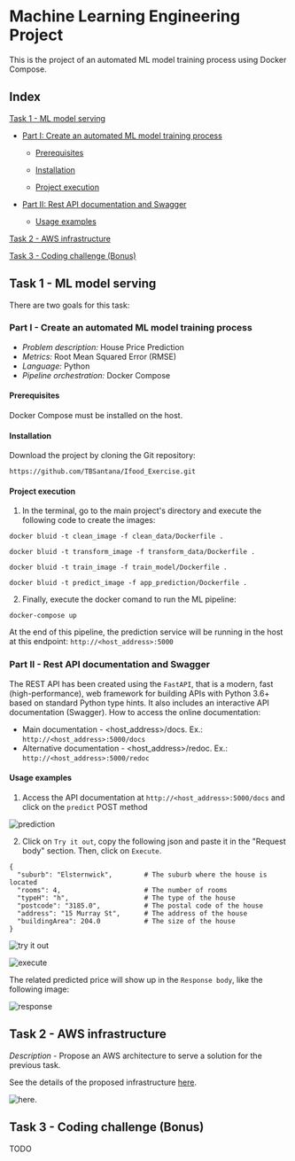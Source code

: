 # Machine Learning Engineering Project

This is the project of an automated ML model training process using Docker Compose.

## Index

 [Task 1 - ML model serving](#task-1---ml-model-serving) 

  * [Part I: Create an automated ML model training process](#part-i---create-an-automated-ml-model-training-process)

    * [Prerequisites](#prerequisites)

    * [Installation](#installation)

    * [Project execution](#project-execution)

  * [Part II: Rest API documentation and Swagger](#part-ii---rest-api-documentation-and-swagger)

    * [Usage examples](#usage-examples)

[Task 2 - AWS infrastructure](#task-2---aws-infrastructure)

[Task 3 - Coding challenge (Bonus)](#task-3---coding-challenge-bonus)



## Task 1 - ML model serving
There are two goals for this task:

### Part I - Create an automated ML model training process
+ *Problem description:* House Price Prediction
+ *Metrics:* Root Mean Squared Error (RMSE)
+ *Language:* Python
+ *Pipeline orchestration:* Docker Compose

#### Prerequisites
Docker Compose must be installed on the host.

#### Installation
Download the project by cloning the Git repository: 

```https://github.com/TBSantana/Ifood_Exercise.git```

#### Project execution
1. In the terminal, go to the main project's directory and execute the following code to create the images:

```docker bluid -t clean_image -f clean_data/Dockerfile .```

```docker bluid -t transform_image -f transform_data/Dockerfile .```

```docker bluid -t train_image -f train_model/Dockerfile .```

```docker bluid -t predict_image -f app_prediction/Dockerfile .```

2. Finally, execute the docker comand to run the ML pipeline:

```docker-compose up```

At the end of this pipeline, the prediction service will be running in the host at this endpoint: ```http://<host_address>:5000```


### Part II - Rest API documentation and Swagger
The REST API has been created using the ```FastAPI```, that is a modern, fast (high-performance), web framework for building APIs with Python 3.6+ based on standard Python type hints. 
It also includes an interactive API documentation (Swagger). 
How to access the online documentation:
+ Main documentation - <host_address>/docs. Ex.: ```http://<host_address>:5000/docs```
+ Alternative documentation - <host_address>/redoc. Ex.: ```http://<host_address>:5000/redoc```

#### Usage examples
1. Access the API documentation at ```http://<host_address>:5000/docs``` and click on the ```predict``` POST method

![prediction](/images/usage_examples1.png)

2.  Click on ```Try it out```, copy the following json and paste it in the "Request body" section. Then, click on ```Execute```.

```
{
  "suburb": "Elsternwick",        # The suburb where the house is located
  "rooms": 4,                     # The number of rooms
  "typeH": "h",                   # The type of the house
  "postcode": "3185.0",           # The postal code of the house
  "address": "15 Murray St",      # The address of the house
  "buildingArea": 204.0           # The size of the house
}
```

![try it out](/images/usage_examples2.png)

![execute](/images/usage_examples4.png)

The related predicted price will show up in the ```Response body```, like the following image:

![response](/images/usage_examples3.png)

## Task 2 - AWS infrastructure
*Description* - Propose an AWS architecture to serve a solution for the previous task.

See the details of the proposed infrastructure [here](https://github.com/TBSantana/ML_Automated_Pipeline/blob/master/aws_infrastructure/Task%202%20-%20AWS%20Infrastructure%20for%20ML%20project.ipynb).

![here](/aws_infrastructure/images/AWS%20Infra.png). 

## Task 3 - Coding challenge (Bonus)
TODO
